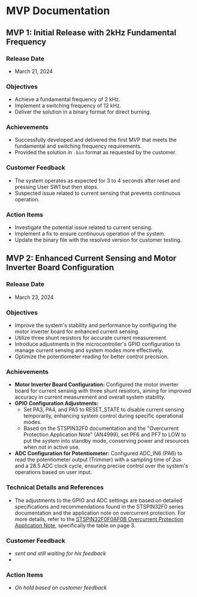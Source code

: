 # MVP Documentation

## MVP 1: Initial Release with 2kHz Fundamental Frequency

### Release Date
- March 21, 2024

### Objectives
- Achieve a fundamental frequency of 2 kHz.
- Implement a switching frequency of 12 kHz.
- Deliver the solution in a binary format for direct burning.

### Achievements
- Successfully developed and delivered the first MVP that meets the fundamental and switching frequency requirements.
- Provided the solution in `.bin` format as requested by the customer.

### Customer Feedback
- The system operates as expected for 3 to 4 seconds after reset and pressing User SW1 but then stops.
- Suspected issue related to current sensing that prevents continuous operation.

### Action Items
- Investigate the potential issue related to current sensing.
- Implement a fix to ensure continuous operation of the system.
- Update the binary file with the resolved version for customer testing.

## MVP 2: Enhanced Current Sensing and Motor Inverter Board Configuration

### Release Date
- March 23, 2024

### Objectives
- Improve the system's stability and performance by configuring the motor inverter board for enhanced current sensing.
- Utilize three shunt resistors for accurate current measurement.
- Introduce adjustments in the microcontroller's GPIO configuration to manage current sensing and system modes more effectively.
- Optimize the potentiometer reading for better control precision.

### Achievements
- **Motor Inverter Board Configuration:** Configured the motor inverter board for current sensing with three shunt resistors, aiming for improved accuracy in current measurement and overall system stability.
- **GPIO Configuration Adjustments:**
  - Set PA3, PA4, and PA5 to RESET_STATE to disable current sensing temporarily, enhancing system control during specific operational modes.
  - Based on the STSPIN32F0 documentation and the "Overcurrent Protection Application Note" (AN4999), set PF6 and PF7 to LOW to put the system into standby mode, conserving power and resources when not in active use.
- **ADC Configuration for Potentiometer:** Configured ADC_IN6 (PA6) to read the potentiometer output (Trimmer) with a sampling time of 2us and a 28.5 ADC clock cycle, ensuring precise control over the system's operations based on user input.

### Technical Details and References
- The adjustments to the GPIO and ADC settings are based on detailed specifications and recommendations found in the STSPIN32F0 series documentation and the application note on overcurrent protection. For more details, refer to the [STSPIN32F0F0AF0B Overcurrent Protection Application Note](https://github.com/aabdelghani/TriSineWaveGenerator/blob/main/docs/boardsDocs/STSPIN32F0F0AF0B%20overcurrent%20protection%20AN4999%20Application%20Note.pdf), specifically the table on page 3.

### Customer Feedback
- *sent and still waiting for his feedback*
- 
### Action Items
- *On hold based on customer feedback*
